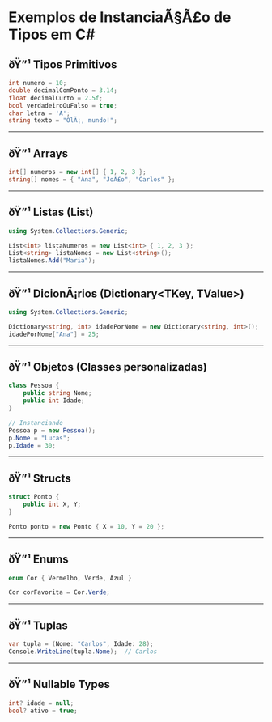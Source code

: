 
# Exemplos de InstanciaÃ§Ã£o de Tipos em C#

## ðŸ”¹ Tipos Primitivos

```csharp
int numero = 10;
double decimalComPonto = 3.14;
float decimalCurto = 2.5f;
bool verdadeiroOuFalso = true;
char letra = 'A';
string texto = "OlÃ¡, mundo!";
```

---

## ðŸ”¹ Arrays

```csharp
int[] numeros = new int[] { 1, 2, 3 };
string[] nomes = { "Ana", "JoÃ£o", "Carlos" };
```

---

## ðŸ”¹ Listas (List<T>)

```csharp
using System.Collections.Generic;

List<int> listaNumeros = new List<int> { 1, 2, 3 };
List<string> listaNomes = new List<string>();
listaNomes.Add("Maria");
```

---

## ðŸ”¹ DicionÃ¡rios (Dictionary<TKey, TValue>)

```csharp
using System.Collections.Generic;

Dictionary<string, int> idadePorNome = new Dictionary<string, int>();
idadePorNome["Ana"] = 25;
```

---

## ðŸ”¹ Objetos (Classes personalizadas)

```csharp
class Pessoa {
    public string Nome;
    public int Idade;
}

// Instanciando
Pessoa p = new Pessoa();
p.Nome = "Lucas";
p.Idade = 30;
```

---

## ðŸ”¹ Structs

```csharp
struct Ponto {
    public int X, Y;
}

Ponto ponto = new Ponto { X = 10, Y = 20 };
```

---

## ðŸ”¹ Enums

```csharp
enum Cor { Vermelho, Verde, Azul }

Cor corFavorita = Cor.Verde;
```

---

## ðŸ”¹ Tuplas

```csharp
var tupla = (Nome: "Carlos", Idade: 28);
Console.WriteLine(tupla.Nome);  // Carlos
```

---

## ðŸ”¹ Nullable Types

```csharp
int? idade = null;
bool? ativo = true;
```

